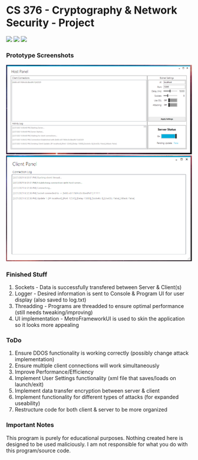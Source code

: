 # CS 376 - Cryptography & Network Security - Project

<img src="https://cdn.rawgit.com/sindresorhus/awesome/d7305f38d29fed78fa85652e3a63e154dd8e8829/media/badge.svg"> <img src="https://img.shields.io/badge/platform-windows-success.svg"> <img src="https://img.shields.io/badge/version-0.5-yellow">

### Prototype Screenshots

![](images/host1.PNG)
![](images/client1.PNG)

### Finished Stuff
1. Sockets - Data is successfully transfered between Server & Client(s)
2. Logger - Desired information is sent to Console & Program UI for user display (also saved to log.txt)
3. Threadding - Programs are threadded to ensure optimal performance (still needs tweaking/improving)
4. UI implementation - MetroFrameworkUI is used to skin the application so it looks more appealing

### ToDo
1. Ensure DDOS functionality is working correctly (possibly change attack implementation)
2. Ensure multiple client connections will work simultaneously
3. Improve Performance/Efficiency
4. Implement User Settings functionality (xml file that saves/loads on launch/exit)
5. Implement data transfer encryption between server & client
6. Implement functionality for different types of attacks (for expanded useability)
7. Restructure code for both client & server to be more organized

### Important Notes
This program is purely for educational purposes. 
Nothing created here is designed to be used maliciously. 
I am not responsible for what you do with this program/source code.
